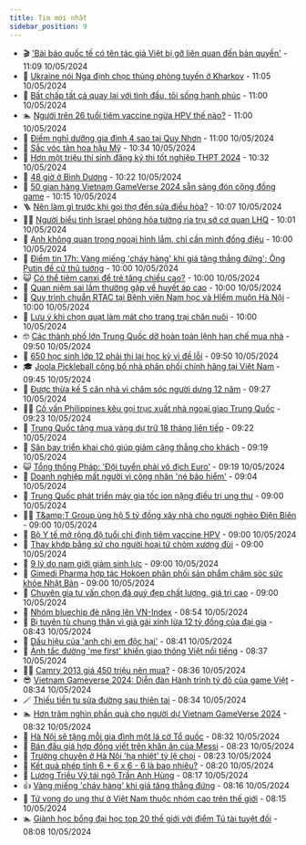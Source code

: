 ```yaml
---
title: Tim mới nhất
sidebar_position: 9
---
```


<!-- vnexpress-tin-moi-nhat:START -->
- 🎬 [&#39;Bài báo quốc tế có tên tác giả Việt bị gỡ liên quan đến bản quyền&#39;](https://vnexpress.net/bai-bao-quoc-te-co-ten-tac-gia-viet-bi-go-lien-quan-den-ban-quyen-4744616.html) - 11:09 10/05/2024
- 🐎 [Ukraine nói Nga định chọc thủng phòng tuyến ở Kharkov](https://vnexpress.net/ukraine-noi-nga-dinh-choc-thung-phong-tuyen-o-kharkov-4744620.html) - 11:05 10/05/2024
- 🦍 [Bất chấp tất cả quay lại với tình đầu, tôi sống hạnh phúc](https://vnexpress.net/bat-chap-tat-ca-quay-lai-voi-tinh-dau-toi-song-hanh-phuc-4744478.html) - 11:00 10/05/2024
- 🏊 [Người trên 26 tuổi tiêm vaccine ngừa HPV thế nào?](https://vnexpress.net/nguoi-tren-26-tuoi-tiem-vaccine-ngua-hpv-the-nao-4744622.html) - 11:00 10/05/2024
- 🎊 [Điểm nghỉ dưỡng gia đình 4 sao tại Quy Nhơn](https://vnexpress.net/diem-nghi-duong-gia-dinh-4-sao-tai-quy-nhon-4744494.html) - 11:00 10/05/2024
- 🎃 [Sắc vóc tân hoa hậu Mỹ](https://vnexpress.net/sac-voc-tan-hoa-hau-my-4744513.html) - 10:34 10/05/2024
- 🧰 [Hơn một triệu thí sinh đăng ký thi tốt nghiệp THPT 2024](https://vnexpress.net/hon-mot-trieu-thi-sinh-dang-ky-thi-tot-nghiep-thpt-2024-4744617.html) - 10:32 10/05/2024
- 🔭 [48 giờ ở Bình Dương](https://vnexpress.net/48-gio-o-binh-duong-4671995.html) - 10:22 10/05/2024
- 🫶 [50 gian hàng Vietnam GameVerse 2024 sẵn sàng đón cộng đồng game](https://vnexpress.net/50-gian-hang-vietnam-gameverse-2024-san-sang-don-cong-dong-game-4744559.html) - 10:15 10/05/2024
- 🪜 [Nên làm gì trước khi gọi thợ đến sửa điều hòa?](https://vnexpress.net/nen-lam-gi-truoc-khi-goi-tho-den-sua-dieu-hoa-4743829.html) - 10:07 10/05/2024
- 👨‍🏫 [Người biểu tình Israel phóng hỏa tường rìa trụ sở cơ quan LHQ](https://vnexpress.net/nguoi-bieu-tinh-israel-phong-hoa-tuong-ria-tru-so-co-quan-lhq-4744539.html) - 10:01 10/05/2024
- 🎊 [Anh không quan trọng ngoại hình lắm, chỉ cần mình đồng điệu](https://vnexpress.net/anh-khong-quan-trong-ngoai-hinh-lam-chi-can-minh-dong-dieu-4744360.html) - 10:00 10/05/2024
- 🎊 [Điểm tin 17h: Vàng miếng &#39;cháy hàng&#39; khi giá tăng thẳng đứng&#39;; Ông Putin đề cử thủ tướng](https://vnexpress.net/diem-tin-17h-vang-mieng-chay-hang-khi-gia-tang-thang-dung-ong-putin-de-cu-thu-tuong-4744610.html) - 10:00 10/05/2024
- 😺 [Có thể tiêm canxi để trẻ tăng chiều cao?](https://vnexpress.net/co-the-tiem-canxi-de-tre-tang-chieu-cao-4744545.html) - 10:00 10/05/2024
- 🐘 [Quan niệm sai lầm thường gặp về huyết áp cao](https://vnexpress.net/quan-niem-sai-lam-thuong-gap-ve-huyet-ap-cao-4744320.html) - 10:00 10/05/2024
- 🌁 [Quy trình chuẩn RTAC tại Bệnh viện Nam học và Hiếm muộn Hà Nội](https://vnexpress.net/quy-trinh-chuan-rtac-tai-benh-vien-nam-hoc-va-hiem-muon-ha-noi-4744060.html) - 10:00 10/05/2024
- 🐲 [Lưu ý khi chọn quạt làm mát cho trang trại chăn nuôi](https://vnexpress.net/luu-y-khi-chon-quat-lam-mat-cho-trang-trai-chan-nuoi-4744042.html) - 10:00 10/05/2024
- 🤓 [Các thành phố lớn Trung Quốc dỡ hoàn toàn lệnh hạn chế mua nhà](https://vnexpress.net/cac-thanh-pho-lon-trung-quoc-do-hoan-toan-lenh-han-che-mua-nha-4744493.html) - 09:50 10/05/2024
- 💪 [650 học sinh lớp 12 phải thi lại học kỳ vì đề lỗi](https://vnexpress.net/650-hoc-sinh-lop-12-phai-thi-lai-hoc-ky-vi-de-loi-4744533.html) - 09:50 10/05/2024
- 🎓 [Joola Pickleball công bố nhà phân phối chính hãng tại Việt Nam](https://vnexpress.net/joola-pickleball-cong-bo-nha-phan-phoi-chinh-hang-tai-viet-nam-4744105.html) - 09:45 10/05/2024
- 🫣 [Được thừa kế 5 căn nhà vì chăm sóc người dưng 12 năm](https://vnexpress.net/duoc-thua-ke-5-can-nha-vi-cham-soc-nguoi-dung-12-nam-4744541.html) - 09:27 10/05/2024
- 🧑‍💻 [Cố vấn Philippines kêu gọi trục xuất nhà ngoại giao Trung Quốc](https://vnexpress.net/co-van-philippines-keu-goi-truc-xuat-nha-ngoai-giao-trung-quoc-4744525.html) - 09:23 10/05/2024
- 🐲 [Trung Quốc tăng mua vàng dự trữ 18 tháng liên tiếp](https://vnexpress.net/trung-quoc-tang-mua-vang-du-tru-18-thang-lien-tiep-4744504.html) - 09:22 10/05/2024
- 🌝 [Sân bay triển khai chó giúp giảm căng thẳng cho khách](https://vnexpress.net/san-bay-trien-khai-cho-giup-giam-cang-thang-cho-khach-4744411.html) - 09:19 10/05/2024
- 😺 [Tổng thống Pháp: &#39;Đội tuyển phải vô địch Euro&#39;](https://vnexpress.net/tong-thong-phap-doi-tuyen-phai-vo-dich-euro-4744463.html) - 09:19 10/05/2024
- 🐎 [Doanh nghiệp mất người vì công nhân &#39;né bảo hiểm&#39;](https://vnexpress.net/doanh-nghiep-mat-nguoi-vi-cong-nhan-ne-bao-hiem-4744554.html) - 09:04 10/05/2024
- 🎡 [Trung Quốc phát triển máy gia tốc ion nặng điều trị ung thư](https://vnexpress.net/trung-quoc-phat-trien-may-gia-toc-ion-nang-dieu-tri-ung-thu-4744100.html) - 09:00 10/05/2024
- 👨‍🏫 [T&amp;amp;T Group ủng hộ 5 tỷ đồng xây nhà cho người nghèo Điện Biên](https://vnexpress.net/t-t-group-ung-ho-5-ty-dong-xay-nha-cho-nguoi-ngheo-dien-bien-4744565.html) - 09:00 10/05/2024
- 🦆 [Bộ Y tế mở rộng độ tuổi chỉ định tiêm vaccine HPV](https://vnexpress.net/bo-y-te-mo-rong-do-tuoi-chi-dinh-tiem-vaccine-hpv-4744564.html) - 09:00 10/05/2024
- 🚦 [Thay khớp bằng sứ cho người hoại tử chỏm xương đùi](https://vnexpress.net/thay-khop-bang-su-cho-nguoi-hoai-tu-chom-xuong-dui-4744524.html) - 09:00 10/05/2024
- 💫 [9 lý do nam giới giảm sinh lực](https://vnexpress.net/9-ly-do-nam-gioi-giam-sinh-luc-4744332.html) - 09:00 10/05/2024
- 🎉 [Gimedi Pharma hợp tác Hokoen phân phối sản phẩm chăm sóc sức khỏe Nhật Bản](https://vnexpress.net/gimedi-pharma-hop-tac-hokoen-phan-phoi-san-pham-cham-soc-suc-khoe-nhat-ban-4743859.html) - 09:00 10/05/2024
- 🌋 [Chuyên gia tư vấn chọn đá quý đẹp chất lượng, giá trị cao](https://vnexpress.net/chuyen-gia-tu-van-chon-da-quy-dep-chat-luong-gia-tri-cao-4743575.html) - 09:00 10/05/2024
- 🤖 [Nhóm bluechip đè nặng lên VN-Index](https://vnexpress.net/chung-khoan-hom-nay-10-5-4744557.html) - 08:54 10/05/2024
- 🦏 [Bị tuyên tù chung thân vì giả gái xinh lừa 12 tỷ đồng của đại gia](https://vnexpress.net/bi-tuyen-tu-chung-than-vi-gia-gai-xinh-lua-12-ty-dong-cua-dai-gia-4744544.html) - 08:43 10/05/2024
- 🦩 [Dấu hiệu của &#39;anh chị em độc hại&#39;](https://vnexpress.net/dau-hieu-cua-anh-chi-em-doc-hai-4744558.html) - 08:41 10/05/2024
- 👺 [Ảnh tắc đường &#39;me first&#39; khiến giao thông Việt nổi tiếng](https://vnexpress.net/anh-tac-duong-me-first-khien-giao-thong-viet-noi-tieng-4744370.html) - 08:37 10/05/2024
- 🧑‍🏫 [Camry 2013 giá 450 triệu nên mua?](https://vnexpress.net/camry-2013-gia-450-trieu-nen-mua-4744501.html) - 08:36 10/05/2024
- 😎 [Vietnam Gameverse 2024: Diễn đàn Hành trình tỷ đô của game Việt](https://vnexpress.net/vietnam-gameverse-2024-dien-dan-hanh-trinh-ty-do-cua-game-viet-4743485.html) - 08:34 10/05/2024
- 🪄 [Thiếu tiền tu sửa đường sau thiên tai](https://vnexpress.net/thieu-tien-tu-sua-duong-sau-thien-tai-4744246.html) - 08:34 10/05/2024
- 🏊 [Hơn trăm nghìn phần quà cho người dự Vietnam GameVerse 2024](https://vnexpress.net/hon-tram-nghin-phan-qua-cho-nguoi-du-vietnam-gameverse-2024-4744437.html) - 08:32 10/05/2024
- 💃 [Hà Nội sẽ tặng mỗi gia đình một lá cờ Tổ quốc](https://vnexpress.net/ha-noi-se-tang-moi-gia-dinh-mot-la-co-to-quoc-4744470.html) - 08:32 10/05/2024
- 🦆 [Bán đấu giá hợp đồng viết trên khăn ăn của Messi](https://vnexpress.net/ban-dau-gia-hop-dong-viet-tren-khan-an-cua-messi-4744426.html) - 08:23 10/05/2024
- 🎊 [Trường chuyên ở Hà Nội &#39;hạ nhiệt&#39; tỷ lệ chọi](https://vnexpress.net/truong-chuyen-o-ha-noi-ha-nhiet-ty-le-choi-4744503.html) - 08:23 10/05/2024
- 👺 [Kết quả phép tính 6 + 6 x 6 - 6 là bao nhiêu?](https://vnexpress.net/ket-qua-phep-tinh-6-6-x-6-6-la-bao-nhieu-4744307.html) - 08:20 10/05/2024
- 🎡 [Lương Triều Vỹ tái ngộ Trần Anh Hùng](https://vnexpress.net/luong-trieu-vy-tai-ngo-tran-anh-hung-4744509.html) - 08:17 10/05/2024
- 👍 [Vàng miếng &#39;cháy hàng&#39; khi giá tăng thẳng đứng](https://vnexpress.net/khan-vang-mieng-tren-dien-rong-4744498.html) - 08:16 10/05/2024
- 🐎 [Tử vong do ung thư ở Việt Nam thuộc nhóm cao trên thế giới](https://vnexpress.net/tu-vong-do-ung-thu-o-viet-nam-thuoc-nhom-cao-tren-the-gioi-4744459.html) - 08:15 10/05/2024
- 🏊 [Giành học bổng đại học top 20 thế giới với điểm Tú tài tuyệt đối](https://vnexpress.net/gianh-hoc-bong-dai-hoc-top-20-the-gioi-voi-diem-tu-tai-tuyet-doi-4744194.html) - 08:08 10/05/2024<!-- vnexpress-tin-moi-nhat:END -->
